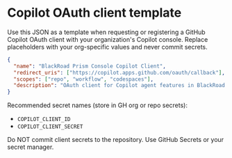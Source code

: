 # Copilot OAuth client template

Use this JSON as a template when requesting or registering a GitHub Copilot OAuth client with your organization's Copilot console. Replace placeholders with your org-specific values and never commit secrets.

```json
{
  "name": "BlackRoad Prism Console Copilot Client",
  "redirect_uris": ["https://copilot.apps.github.com/oauth/callback"],
  "scopes": ["repo", "workflow", "codespaces"],
  "description": "OAuth client for Copilot agent features in BlackRoad Prism Console Codespaces"
}
```

Recommended secret names (store in GH org or repo secrets):

- `COPILOT_CLIENT_ID`
- `COPILOT_CLIENT_SECRET`

Do NOT commit client secrets to the repository. Use GitHub Secrets or your secret manager.
